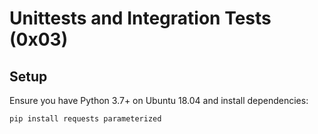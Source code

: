 # Unittests and Integration Tests (0x03)

## Setup

Ensure you have Python 3.7+ on Ubuntu 18.04 and install dependencies:

```bash
pip install requests parameterized